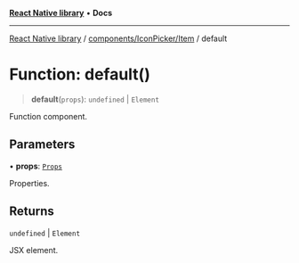 [**React Native library**](../../../../index.md) • **Docs**

***

[React Native library](../../../../modules.md) / [components/IconPicker/Item](../index.md) / default

# Function: default()

> **default**(`props`): `undefined` \| `Element`

Function component.

## Parameters

• **props**: [`Props`](../interfaces/Props.md)

Properties.

## Returns

`undefined` \| `Element`

JSX element.
